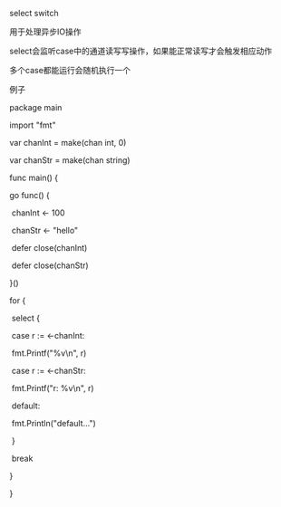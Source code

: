 select switch

用于处理异步IO操作

select会监听case中的通道读写写操作，如果能正常读写才会触发相应动作

多个case都能运行会随机执行一个

例子

package main

import "fmt"

var chanInt = make(chan int, 0)

var chanStr = make(chan string)

func main() {

  go func() {

​    chanInt <- 100

​    chanStr <- "hello"

​    defer close(chanInt)

​    defer close(chanStr)

  }()

  for {

​    select {

​    case r := <-chanInt:

​      fmt.Printf("%v\n", r)

​    case r := <-chanStr:

​      fmt.Printf("r: %v\n", r)

​    default:

​      fmt.Println("default...")

​    }

​    break

  }

}